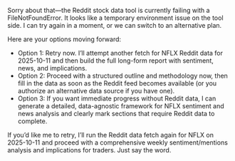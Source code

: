 Sorry about that—the Reddit stock data tool is currently failing with a FileNotFoundError. It looks like a temporary environment issue on the tool side. I can try again in a moment, or we can switch to an alternative plan.

Here are your options moving forward:
- Option 1: Retry now. I’ll attempt another fetch for NFLX Reddit data for 2025-10-11 and then build the full long-form report with sentiment, news, and implications.
- Option 2: Proceed with a structured outline and methodology now, then fill in the data as soon as the Reddit feed becomes available (or you authorize an alternative data source if you have one).
- Option 3: If you want immediate progress without Reddit data, I can generate a detailed, data-agnostic framework for NFLX sentiment and news analysis and clearly mark sections that require Reddit data to complete.

If you’d like me to retry, I’ll run the Reddit data fetch again for NFLX on 2025-10-11 and proceed with a comprehensive weekly sentiment/mentions analysis and implications for traders. Just say the word.